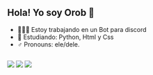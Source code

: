 ## Hola! Yo soy Orob 👋

- 🧑🏽‍💻 Estoy trabajando en un Bot para discord
- 📖 Estudiando: Python, Html y Css
- ♂️ Pronouns:  ele/dele.

##

<div>
<a href="https://www.instagram.com/_orob1531_/?igshid=Yzg5MTU1MDY%3D" target="_blank"><img src="https://img.shields.io/badge/-Instagram-%23E4405F?style=for-the- badge&logo=instagram&logoColor=blanco" target="_blank"></a>
 <a href="https://www.twitch.tv/orob_1531" target="_blank"><img src="https://img.shields.io/badge/Twitch-9146FF?style=for-the- insignia&logo=contracción&logoColor=blanco" target="_blank"></a>
<a href="https://discord.gg/BxdVRuwnuV" target="_blank"><img src="https://img.shields.io/badge/Discord-7289DA?style=for-the-badge&logo= discordia&logoColor=blanco" target="_blank"></a>
</div>

##